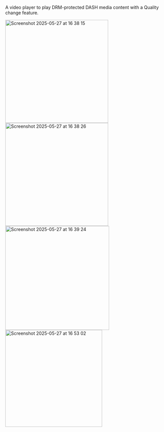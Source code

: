 A video player to play DRM-protected DASH media content with a Quality change feature.

<img width="324" alt="Screenshot 2025-05-27 at 16 38 15" src="https://github.com/user-attachments/assets/4af86cd1-f1df-408b-8d62-67c76600ebc3" />
<img width="324" alt="Screenshot 2025-05-27 at 16 38 26" src="https://github.com/user-attachments/assets/3aeb9338-5ba3-49e0-9ff8-7caa3305c752" />
<img width="327" alt="Screenshot 2025-05-27 at 16 39 24" src="https://github.com/user-attachments/assets/b8c90c04-434f-4a12-8f0f-646aa9b7cfb6" />
<img width="305" alt="Screenshot 2025-05-27 at 16 53 02" src="https://github.com/user-attachments/assets/7289876b-fc49-43fe-bb66-221197560c26" />
